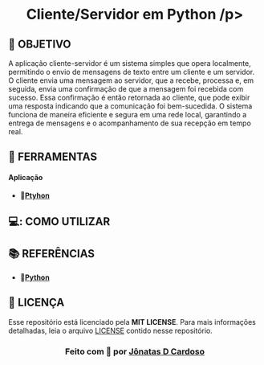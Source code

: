 <h1 align=center>
<img src="" /> 
  <p> Cliente/Servidor em Python /p>
</h1>
<div align="center">

<!-- Aqui Ficarão as BADGES -->

</div>
<h3 align="center">



</h3>

<!-- aqui vai ficar o banner do projeto -->

## **🎯 OBJETIVO**

A aplicação cliente-servidor é um sistema simples que opera localmente, permitindo o envio de mensagens de texto entre um cliente e um servidor. O cliente envia uma mensagem ao servidor, que a recebe, processa e, em seguida, envia uma confirmação de que a mensagem foi recebida com sucesso. Essa confirmação é então retornada ao cliente, que pode exibir uma resposta indicando que a comunicação foi bem-sucedida. O sistema funciona de maneira eficiente e segura em uma rede local, garantindo a entrega de mensagens e o acompanhamento de sua recepção em tempo real.

## **🧰 FERRAMENTAS**

#### **Aplicação**

  - **🐍[Ptyhon](https://www.python.org/)** 
 

## **💻: COMO UTILIZAR**
    
## **:books: REFERÊNCIAS**
  
  - **🐍[Python](https://docs.python.org/3/)** 
  

## **:page_with_curl: LICENÇA**

Esse repositório está licenciado pela **MIT LICENSE**. Para mais informações detalhadas, leia o arquivo [LICENSE](./LICENSE) contido nesse repositório. 

<h3 align="center">
Feito com 🧠 por  <a href="https://www.linkedin.com/in/jonatas-d-cardoso/">Jônatas D Cardoso </a>
</h3>

<!-- Badges -->
